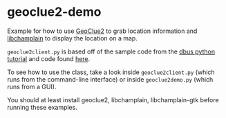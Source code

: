geoclue2-demo
=============
Example for how to use <a href="http://www.freedesktop.org/wiki/Software/GeoClue/">GeoClue2</a> 
to grab location information and <a href="https://projects.gnome.org/libchamplain/">libchamplain</a> 
to display the location on a map. 

<code>geoclue2client.py</code> is based off of the sample code from the 
<a href="http://dbus.freedesktop.org/doc/dbus-python/doc/tutorial.html">
dbus python tutorial</a> and code found 
<a href="https://github.com/parinporecha/GeoClue2-Locator-python">here</a>. 

To see how to use the class, take a look inside 
<code>geoclue2client.py</code> (which runs from the command-line interface) or 
inside <code>geoclue2demo.py</code> (which runs from a GUI). 

You should at least install geoclue2, libchamplain, libchamplain-gtk before 
running these examples. 
